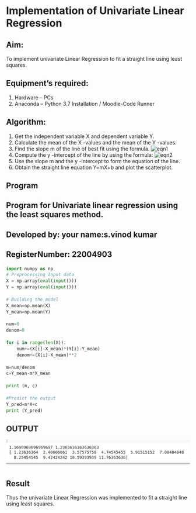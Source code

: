 # Implementation of Univariate Linear Regression
## Aim:
To implement univariate Linear Regression to fit a straight line using least squares.
## Equipment’s required:
1.	Hardware – PCs
2.	Anaconda – Python 3.7 Installation / Moodle-Code Runner
## Algorithm:
1.	Get the independent variable X and dependent variable Y.
2.	Calculate the mean of the X -values and the mean of the Y -values.
3.	Find the slope m of the line of best fit using the formula.
 ![eqn1](./eq1.jpg)
4.	Compute the y -intercept of the line by using the formula:
![eqn2](./eq2.jpg)  
5.	Use the slope m and the y -intercept to form the equation of the line.
6.	Obtain the straight line equation Y=mX+b and plot the scatterplot.
## Program
## Program for Univariate linear regression using the least squares method.
## Developed by: your name:s.vinod kumar
## RegisterNumber: 22004903


``` python
import numpy as np
# Preprocessing Input data
X = np.array(eval(input()))
Y = np.array(eval(input()))

# Building the model 
X_mean=np.mean(X)
Y_mean=np.mean(Y)

num=0
denom=0

for i in range(len(X)):
    num+=(X[i]-X_mean)*(Y[i]-Y_mean)
    denom+=(X[i]-X_mean)**2

m=num/denom
c=Y_mean-m*X_mean

print (m, c)

#Predict the output
Y_pred=m*X+c
print (Y_pred)

```
## OUTPUT
![output](output4.png)

## Result
Thus the univariate Linear Regression was implemented to fit a straight line using least squares.

